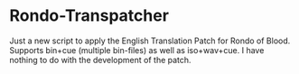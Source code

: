 # Rondo-Transpatcher
Just a new script to apply the English Translation Patch for Rondo of Blood. Supports bin+cue (multiple bin-files) as well as iso+wav+cue. I have nothing to do with the development of the patch.

